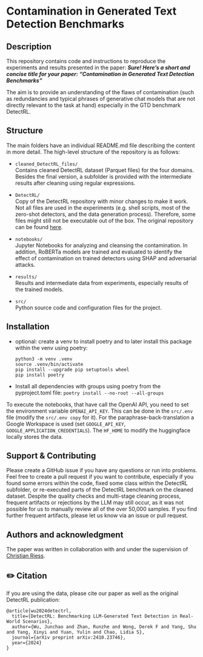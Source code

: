 # Contamination in Generated Text Detection Benchmarks

## Description
This repository contains code and instructions to reproduce the experiments and results presented in the paper:
_**Sure! Here’s a short and concise title for your paper: “Contamination in Generated Text Detection Benchmarks”**_

The aim is to provide an understanding of the flaws of contamination (such as
redundancies and typical phrases of generative chat models that are not directly
relevant to the task at hand) especially in the GTD benchmark DetectRL. 

## Structure
The main folders have an individual README.md file describing the content in more detail.
The high-level structure of the repository is as follows: 
- `cleaned_DetectRL_files/`  
  Contains cleaned DetectRL dataset (Parquet files) for the four domains. Besides the final version, a subfolder is 
  provided with the intermediate results after cleaning using regular expressions.

- `DetectRL/`  
  Copy of the DetectRL repository with minor changes to make it work. Not all files are used in the experiments 
  (e.g. shell scripts, most of the zero-shot detectors, and the data generation process).
  Therefore, some files might still not be executable out of the box. The original repository can be found [here](https://github.com/junchaoIU/DetectRL).

- `notebooks/`  
  Jupyter Notebooks for analyzing and cleansing the contamination. In addition, RoBERTa models are trained and 
 evaluated to identify the effect of contamination on trained detectors using SHAP and adversarial attacks.

- `results/`  
  Results and intermediate data from experiments, especially results of the trained models.

- `src/`  
  Python source code and configuration files for the project.

## Installation
- optional: create a venv to install poetry and to later install this package within the venv using poetry:
    ```
  python3 -m venv .venv
  source .venv/bin/activate
  pip install --upgrade pip setuptools wheel
  pip install poetry
  ```

- Install all dependencies with groups using poetry from the pyproject.toml file: 
```poetry install --no-root --all-groups```

To execute the notebooks, that have call the OpenAI API, you need to set the environment variable `OPENAI_API_KEY`. This
can be done in the `src/.env` file (modify the `src/.env copy` for it). For the paraphrase-back-translation a Google Workspace is used 
(set `GOOGLE_API_KEY`, `GOOGLE_APPLICATION_CREDENTIALS`). The `HF_HOME` to modify the huggingface locally stores the data.

## Support & Contributing
Please create a GitHub issue if you have any questions or run into problems. Feel free to create a pull request if you 
want to contribute, especially if you found some errors within the code, fixed some class within the DetectRL subfolder,
or re-executed parts of the DetectRL benchmark on the cleaned dataset.
Despite the quality checks and multi-stage cleaning process, frequent artifacts or rejections by the LLM may still occur,
as it was not possible for us to manually review all of the over 50,000 samples. If you find further frequent artifacts,
please let us know via an issue or pull request.

## Authors and acknowledgment
The paper was written in collaboration with and under the supervision of [Christian Riess](https://www.cs1.tf.fau.de/christian-riess/).

## ✏️ Citation

If you are using the data, please cite our paper as well as the original DetectRL publication:
```
@article{wu2024detectrl,
  title={DetectRL: Benchmarking LLM-Generated Text Detection in Real-World Scenarios},
  author={Wu, Junchao and Zhan, Runzhe and Wong, Derek F and Yang, Shu and Yang, Xinyi and Yuan, Yulin and Chao, Lidia S},
  journal={arXiv preprint arXiv:2410.23746},
  year={2024}
}
```

